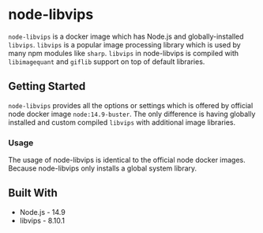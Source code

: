 # node-libvips

`node-libvips` is a docker image which has Node.js and globally-installed `libvips`. `libvips` is a popular image processing library which is used by many npm modules like `sharp`. `libvips` in node-libvips is compiled with `libimagequant` and `giflib` support on top of default libraries.

## Getting Started

`node-libvips` provides all the options or settings which is offered by official node docker image `node:14.9-buster`. The only difference is having globally installed and custom compiled `libvips` with additional image libraries.

### Usage

The usage of node-libvips is identical to the official node docker images. Because node-libvips only installs a global system library.

## Built With

* Node.js - 14.9
* libvips - 8.10.1
